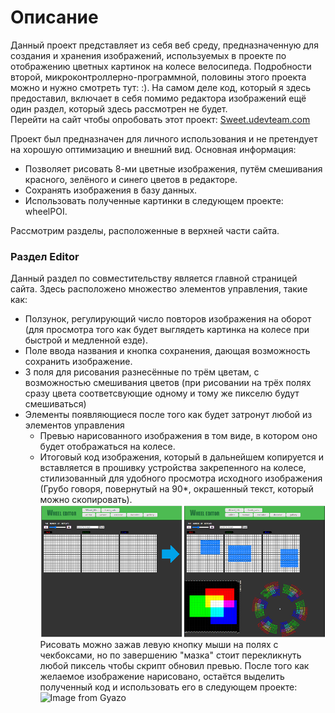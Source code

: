 # Описание
Данный проект представляет из себя веб среду, предназначенную для создания и хранения изображений, используемых в проекте по отображению цветных картинок на колесе велосипеда. Подробности второй, микроконтроллерно-программной, половины этого проекта можно и нужно смотреть тут: :). На самом деле код, который я здесь предоставил, включает в себя помимо редактора изображений ещё один раздел, который здесь рассмотрен не будет.  
Перейти на сайт чтобы опробовать этот проект: [Sweet.udevteam.com](https://sweet.udevteam.com/)

Проект был предназначен для личного использования и не претендует на хорошую оптимизацию и внешний вид. 
Основная информация:
- Позволяет рисовать 8-ми цветные изображения, путём смешивания красного, зелёного и синего цветов в редакторе.
- Сохранять изображения в базу данных.
- Использовать полученные картинки в следующем проекте: wheelPOI.

Рассмотрим разделы, расположенные в верхней части сайта.

### Раздел Editor
Данный раздел по совместительству является главной страницей сайта. Здесь расположено множество элементов управления, такие как: 
- Ползунок, регулирующий число повторов изображения на оборот (для просмотра того как будет выглядеть картинка на колесе при быстрой и медленной езде).
- Поле ввода названия и кнопка сохранения, дающая возможность сохранить изображение.
- 3 поля для рисования разнесённые по трём цветам, с возможностью смешивания цветов (при рисовании на трёх полях сразу цвета соответсвующие одному и тому же пикселю будут смешиваться)
- Элементы появляющиеся после того как будет затронут любой из элементов управления
    - Превью нарисованного изображения в том виде, в котором оно будет отображаться на колесе.
    - Итоговый код изображения, который в дальнейшем копируется и вставляется в прошивку устройства закрепенного на колесе, стилизованный для удобного просмотра исходного изображения (Грубо говоря, повернутый на 90*, окрашенный текст, который можно скопировать).
![Interface](https://github.com/nanomikhail/wheelide/blob/master/images/img1.png) 
Рисовать можно зажав левую кнопку мыши на полях с чекбоксами, но по завершению "мазка" стоит перекликнуть любой пиксель чтобы скрипт обновил превью. После того как желаемое изображение нарисовано, остаётся выделить полученный код и использовать его в следующем проекте:  
![Image from Gyazo](https://i.gyazo.com/f0e0a22d1dce4f4148a238b5b36df5f8.gif)

